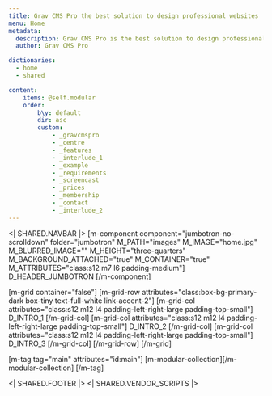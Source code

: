 ```yaml
---
title: Grav CMS Pro the best solution to design professional websites
menu: Home
metadata:
  description: Grav CMS Pro is the best solution to design professional websites. It is built on top of Grav open source Content Management System and Materialize framework
  author: Grav CMS Pro

dictionaries:
  - home
  - shared

content:
    items: @self.modular
    order:
        b\y: default
        dir: asc
        custom:
            - _gravcmspro
            - _centre
            - _features
            - _interlude_1
            - _example
            - _requirements
            - _screencast
            - _prices
            - _membership
            - _contact
            - _interlude_2
---
```


<| SHARED.NAVBAR |>
[m-component component="jumbotron-no-scrolldown" folder="jumbotron" M_PATH="images" M_IMAGE="home.jpg" M_BLURRED_IMAGE=""  M_HEIGHT="three-quarters" M_BACKGROUND_ATTACHED="true" M_CONTAINER="true" M_ATTRIBUTES="class:s12 m7 l6 padding-medium"]  
  D_HEADER_JUMBOTRON
[/m-component]

[m-grid container="false"]
  [m-grid-row attributes="class:box-bg-primary-dark box-tiny text-full-white link-accent-2"]
    [m-grid-col attributes="class:s12 m12 l4 padding-left-right-large padding-top-small"]
      D_INTRO_1
    [/m-grid-col]
    [m-grid-col attributes="class:s12 m12 l4 padding-left-right-large padding-top-small"]
      D_INTRO_2
    [/m-grid-col]
    [m-grid-col attributes="class:s12 m12 l4 padding-left-right-large padding-top-small"]
      D_INTRO_3
    [/m-grid-col]
  [/m-grid-row]
[/m-grid]

[m-tag tag="main" attributes="id:main"]
  [m-modular-collection][/m-modular-collection]
[/m-tag]

<| SHARED.FOOTER |>
<| SHARED.VENDOR_SCRIPTS |>
